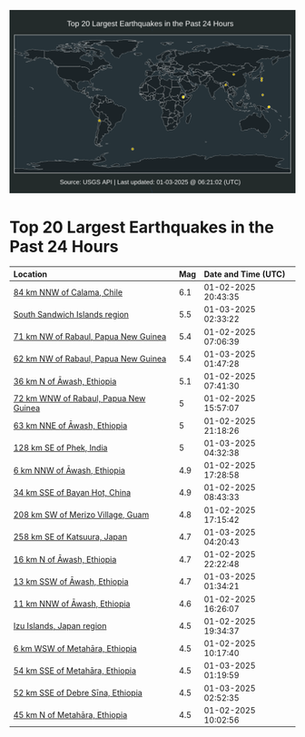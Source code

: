 ![Map](./map.png)

# Top 20 Largest Earthquakes in the Past 24 Hours

| Location | Mag | Date and Time (UTC) |
|:---|:---|:---|
| [84 km NNW of Calama, Chile](https://earthquake.usgs.gov/earthquakes/eventpage/us6000phap) | 6.1 | 01-02-2025 20:43:35 |
| [South Sandwich Islands region](https://earthquake.usgs.gov/earthquakes/eventpage/us6000phce) | 5.5 | 01-03-2025 02:33:22 |
| [71 km NW of Rabaul, Papua New Guinea](https://earthquake.usgs.gov/earthquakes/eventpage/us6000ph16) | 5.4 | 01-02-2025 07:06:39 |
| [62 km NW of Rabaul, Papua New Guinea](https://earthquake.usgs.gov/earthquakes/eventpage/us6000phc9) | 5.4 | 01-03-2025 01:47:28 |
| [36 km N of Āwash, Ethiopia](https://earthquake.usgs.gov/earthquakes/eventpage/us6000ph1c) | 5.1 | 01-02-2025 07:41:30 |
| [72 km WNW of Rabaul, Papua New Guinea](https://earthquake.usgs.gov/earthquakes/eventpage/us6000ph9f) | 5 | 01-02-2025 15:57:07 |
| [63 km NNE of Āwash, Ethiopia](https://earthquake.usgs.gov/earthquakes/eventpage/us6000phb3) | 5 | 01-02-2025 21:18:26 |
| [128 km SE of Phek, India](https://earthquake.usgs.gov/earthquakes/eventpage/us6000phdf) | 5 | 01-03-2025 04:32:38 |
| [6 km NNW of Āwash, Ethiopia](https://earthquake.usgs.gov/earthquakes/eventpage/us6000ph9m) | 4.9 | 01-02-2025 17:28:58 |
| [34 km SSE of Bayan Hot, China](https://earthquake.usgs.gov/earthquakes/eventpage/us6000ph1g) | 4.9 | 01-02-2025 08:43:33 |
| [208 km SW of Merizo Village, Guam](https://earthquake.usgs.gov/earthquakes/eventpage/us6000ph9k) | 4.8 | 01-02-2025 17:15:42 |
| [258 km SE of Katsuura, Japan](https://earthquake.usgs.gov/earthquakes/eventpage/us6000phdc) | 4.7 | 01-03-2025 04:20:43 |
| [16 km N of Āwash, Ethiopia](https://earthquake.usgs.gov/earthquakes/eventpage/us6000phbi) | 4.7 | 01-02-2025 22:22:48 |
| [13 km SSW of Āwash, Ethiopia](https://earthquake.usgs.gov/earthquakes/eventpage/us6000phc7) | 4.7 | 01-03-2025 01:34:21 |
| [11 km NNW of Āwash, Ethiopia](https://earthquake.usgs.gov/earthquakes/eventpage/us6000ph8u) | 4.6 | 01-02-2025 16:26:07 |
| [Izu Islands, Japan region](https://earthquake.usgs.gov/earthquakes/eventpage/us6000phaa) | 4.5 | 01-02-2025 19:34:37 |
| [6 km WSW of Metahāra, Ethiopia](https://earthquake.usgs.gov/earthquakes/eventpage/us6000ph2v) | 4.5 | 01-02-2025 10:17:40 |
| [54 km SSE of Metahāra, Ethiopia](https://earthquake.usgs.gov/earthquakes/eventpage/us6000phc5) | 4.5 | 01-03-2025 01:19:59 |
| [52 km SSE of Debre Sīna, Ethiopia](https://earthquake.usgs.gov/earthquakes/eventpage/us6000phcx) | 4.5 | 01-03-2025 02:52:35 |
| [45 km N of Metahāra, Ethiopia](https://earthquake.usgs.gov/earthquakes/eventpage/us6000ph2s) | 4.5 | 01-02-2025 10:02:56 |
